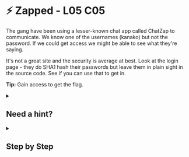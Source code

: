 # ⚡ Zapped - L05 C05

The gang have been using a lesser-known chat app called ChatZap to communicate. We know one of the usernames (kanako) but not the password. If we could get access we might be able to see what they're saying.

It's not a great site and the security is average at best. Look at the login page - they do SHA1 hash their passwords but leave them in plain sight in the source code. See if you can use that to get in.

**Tip:** Gain access to get the flag.

<details><summary>

## Need a hint?</summary>

```txt
💡 Hint: SHA1 hashed passwords are not reversible but a lot of the hashes for commonly used passwords have been put
   online. Maybe we got lucky and they are using a simple password?
```

</details>

<details><summary>

## Step by Step</summary>

- Look at the page’s source code. The encoded password is `36ABC61C95B4B4F2BF7568BA4A62386176AF46A0`

![image of sourcecode](/assets/zapped1.png)

- Use a [SHA1 password decrypter](https://hashtoolkit.com/decrypt-hash/?hash=36ABC61C95B4B4F2BF7568BA4A62386176AF46A0)
- Login with the username and decoded password to get the flag

</details>
